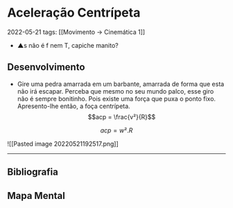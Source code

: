 # Aceleração Centrípeta
2022-05-21
tags: [[Movimento → Cinemática 1]]

* ▲s não é f nem T, capiche manito?

## Desenvolvimento

*  Gire uma pedra amarrada em um barbante, amarrada de forma que esta não irá escapar. Perceba que mesmo no seu mundo palco, esse giro não é sempre bonitinho. Pois existe uma força que puxa o ponto fixo. Apresento-lhe então, a foça centrípeta. 
$$acp = \frac{v²}{R}$$

$$ acp = w².R $$

![[Pasted image 20220521192517.png]]



-----------------------------------------------
## Bibliografia
## Mapa Mental